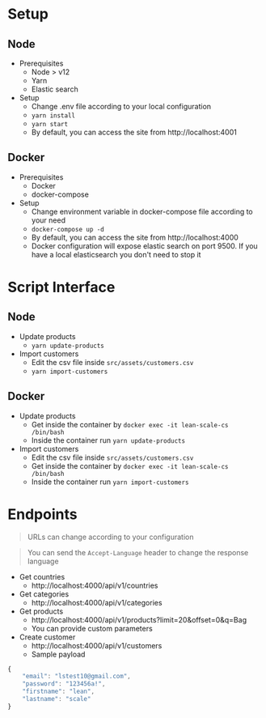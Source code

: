 # Setup

## Node
- Prerequisites
  - Node > v12
  - Yarn
  - Elastic search
- Setup
  - Change .env file according to your local configuration
  - `yarn install`
  - `yarn start`
  - By default, you can access the site from http://localhost:4001

## Docker
- Prerequisites
  - Docker
  - docker-compose
- Setup
  - Change environment variable in docker-compose file according to your need
  - `docker-compose up -d`
  - By default, you can access the site from http://localhost:4000
  - Docker configuration will expose elastic search on port 9500. If you have a local elasticsearch you don't need to stop it

# Script Interface

## Node
- Update products
  - `yarn update-products`
- Import customers
  - Edit the csv file inside `src/assets/customers.csv`
  - `yarn import-customers`

## Docker
- Update products
  - Get inside the container by `docker exec -it lean-scale-cs /bin/bash`
  - Inside the container run `yarn update-products`
- Import customers
  - Edit the csv file inside `src/assets/customers.csv`
  - Get inside the container by `docker exec -it lean-scale-cs /bin/bash`
  - Inside the container run `yarn import-customers`

# Endpoints

> URLs can change according to your configuration

> You can send the `Accept-Language` header to change the response language

- Get countries
  - http://localhost:4000/api/v1/countries
- Get categories
  - http://localhost:4000/api/v1/categories
- Get products
  - http://localhost:4000/api/v1/products?limit=20&offset=0&q=Bag
  - You can provide custom parameters
- Create customer
  - http://localhost:4000/api/v1/customers
  - Sample payload

```javascript
{
    "email": "lstest10@gmail.com",
    "password": "123456a!",
    "firstname": "lean",
    "lastname": "scale"
}
```